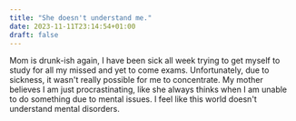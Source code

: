 ```yaml
---
title: "She doesn't understand me."
date: 2023-11-11T23:14:54+01:00
draft: false
---
```


Mom is drunk-ish again, I have been sick all week trying to get myself to study for all my missed and yet to come exams.
Unfortunately, due to sickness, it wasn't really possible for me to concentrate.
My mother believes I am just procrastinating, like she always thinks when I am unable to do something due to mental issues.
I feel like this world doesn't understand mental disorders.